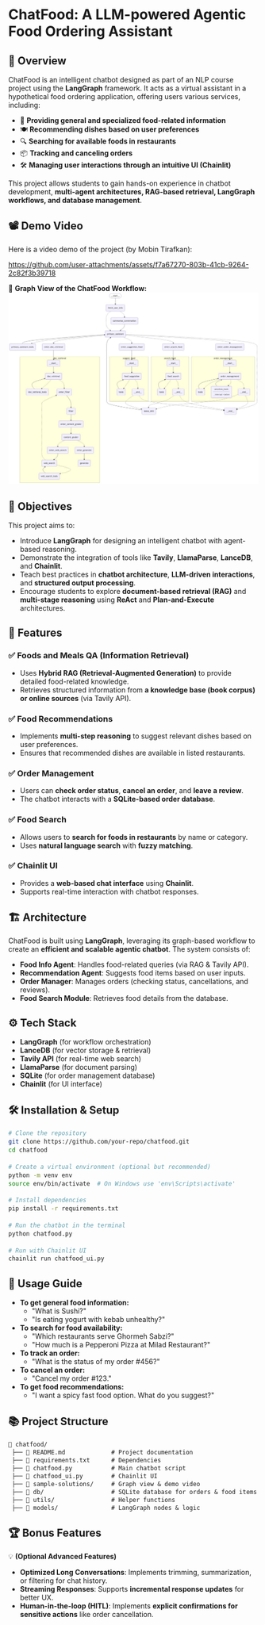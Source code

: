 # ChatFood: A LLM-powered Agentic Food Ordering Assistant

## 📌 Overview
ChatFood is an intelligent chatbot designed as part of an NLP course project using the **LangGraph** framework. It acts as a virtual assistant in a hypothetical food ordering application, offering users various services, including:

- 📖 **Providing general and specialized food-related information**
- 🍽️ **Recommending dishes based on user preferences**
- 🔍 **Searching for available foods in restaurants**
- 📦 **Tracking and canceling orders**
- 🛠️ **Managing user interactions through an intuitive UI (Chainlit)**

This project allows students to gain hands-on experience in chatbot development, **multi-agent architectures, RAG-based retrieval, LangGraph workflows, and database management**.

## 📽️ Demo Video
Here is a video demo of the project (by Mobin Tirafkan):


https://github.com/user-attachments/assets/f7a67270-803b-41cb-9264-2c82f3b39718

📌 **Graph View of the ChatFood Workflow:**  
![Graph View](sample-solution/final-graph.jpeg)


## 🎯 Objectives
This project aims to:
- Introduce **LangGraph** for designing an intelligent chatbot with agent-based reasoning.
- Demonstrate the integration of tools like **Tavily**, **LlamaParse**, **LanceDB**, and **Chainlit**.
- Teach best practices in **chatbot architecture**, **LLM-driven interactions**, and **structured output processing**.
- Encourage students to explore **document-based retrieval (RAG)** and **multi-stage reasoning** using **ReAct** and **Plan-and-Execute** architectures.

## 🚀 Features
### ✅ Foods and Meals QA (Information Retrieval)
- Uses **Hybrid RAG (Retrieval-Augmented Generation)** to provide detailed food-related knowledge.
- Retrieves structured information from **a knowledge base (book corpus) or online sources** (via Tavily API).

### ✅ Food Recommendations
- Implements **multi-step reasoning** to suggest relevant dishes based on user preferences.
- Ensures that recommended dishes are available in listed restaurants.

### ✅ Order Management
- Users can **check order status**, **cancel an order**, and **leave a review**.
- The chatbot interacts with a **SQLite-based order database**.

### ✅ Food Search
- Allows users to **search for foods in restaurants** by name or category.
- Uses **natural language search** with **fuzzy matching**.

### ✅ Chainlit UI
- Provides a **web-based chat interface** using **Chainlit**.
- Supports real-time interaction with chatbot responses.

## 🏗️ Architecture
ChatFood is built using **LangGraph**, leveraging its graph-based workflow to create an **efficient and scalable agentic chatbot**. The system consists of:
- **Food Info Agent**: Handles food-related queries (via RAG & Tavily API).
- **Recommendation Agent**: Suggests food items based on user inputs.
- **Order Manager**: Manages orders (checking status, cancellations, and reviews).
- **Food Search Module**: Retrieves food details from the database.



## ⚙️ Tech Stack
- **LangGraph** (for workflow orchestration)
- **LanceDB** (for vector storage & retrieval)
- **Tavily API** (for real-time web search)
- **LlamaParse** (for document parsing)
- **SQLite** (for order management database)
- **Chainlit** (for UI interface)

## 🛠️ Installation & Setup
```sh
# Clone the repository
git clone https://github.com/your-repo/chatfood.git
cd chatfood

# Create a virtual environment (optional but recommended)
python -m venv env
source env/bin/activate  # On Windows use 'env\Scripts\activate'

# Install dependencies
pip install -r requirements.txt

# Run the chatbot in the terminal
python chatfood.py

# Run with Chainlit UI
chainlit run chatfood_ui.py
```

## 🏁 Usage Guide
- **To get general food information:**
  - "What is Sushi?"
  - "Is eating yogurt with kebab unhealthy?"
- **To search for food availability:**
  - "Which restaurants serve Ghormeh Sabzi?"
  - "How much is a Pepperoni Pizza at Milad Restaurant?"
- **To track an order:**
  - "What is the status of my order #456?"
- **To cancel an order:**
  - "Cancel my order #123."
- **To get food recommendations:**
  - "I want a spicy fast food option. What do you suggest?"

## 📚 Project Structure
```
📂 chatfood/
 ├── 📜 README.md             # Project documentation
 ├── 📜 requirements.txt      # Dependencies
 ├── 📜 chatfood.py           # Main chatbot script
 ├── 📜 chatfood_ui.py        # Chainlit UI
 ├── 📂 sample-solutions/     # Graph view & demo video
 ├── 📂 db/                   # SQLite database for orders & food items
 ├── 📂 utils/                # Helper functions
 ├── 📂 models/               # LangGraph nodes & logic
```

## 🏆 Bonus Features
💡 **(Optional Advanced Features)**
- **Optimized Long Conversations**: Implements trimming, summarization, or filtering for chat history.
- **Streaming Responses**: Supports **incremental response updates** for better UX.
- **Human-in-the-loop (HITL)**: Implements **explicit confirmations for sensitive actions** like order cancellation.


